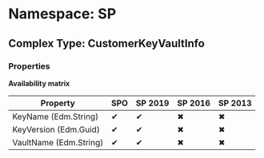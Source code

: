 # Namespace: SP

## Complex Type: CustomerKeyVaultInfo

### Properties

**Availability matrix**

Property | SPO | SP 2019 | SP 2016 | SP 2013
----------|-----|---------|---------|--------
KeyName (Edm.String) | ✔ | ✔ | ✖ | ✖
KeyVersion (Edm.Guid) | ✔ | ✔ | ✖ | ✖
VaultName (Edm.String) | ✔ | ✔ | ✖ | ✖
